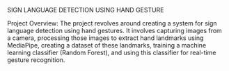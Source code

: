 SIGN LANGUAGE DETECTION USING HAND GESTURE

Project Overview:
The project revolves around creating a system for sign language detection using hand gestures. It involves capturing images from a camera, processing those images to extract hand landmarks using MediaPipe, creating a dataset of these landmarks, training a machine learning classifier (Random Forest), and using this classifier for real-time gesture recognition.
